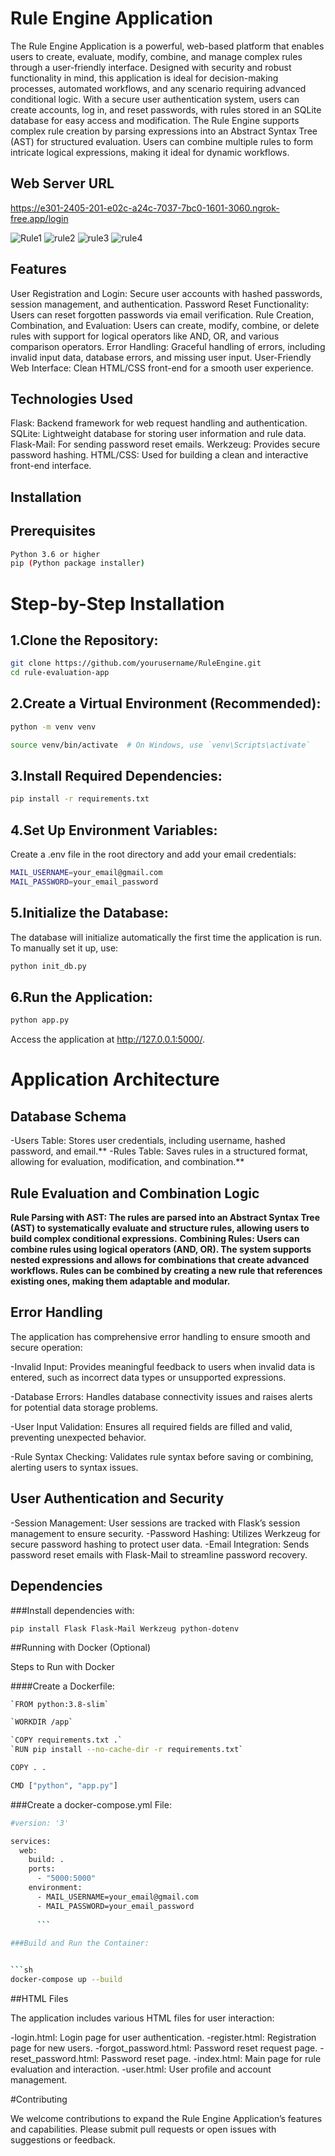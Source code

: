 
# Rule Engine Application
The Rule Engine Application is a powerful, web-based platform that enables users to create, evaluate, modify, combine, and manage complex rules through a user-friendly interface. Designed with security and robust functionality in mind, this application is ideal for decision-making processes, automated workflows, and any scenario requiring advanced conditional logic.
With a secure user authentication system, users can create accounts, log in, and reset passwords, with rules stored in an SQLite database for easy access and modification. The Rule Engine supports complex rule creation by parsing expressions into an Abstract Syntax Tree (AST) for structured evaluation. Users can combine multiple rules to form intricate logical expressions, making it ideal for dynamic workflows.

## Web Server URL
https://e301-2405-201-e02c-a24c-7037-7bc0-1601-3060.ngrok-free.app/login



![Rule1](https://github.com/user-attachments/assets/6975a149-f7f3-4c91-bb2f-58fc84051634)
![rule2](https://github.com/user-attachments/assets/84ed8163-0ef7-4652-937d-f8b0a78320ce)
![rule3](https://github.com/user-attachments/assets/ee0c770c-64d1-4210-bf98-1121fc1cbcf8)
![rule4](https://github.com/user-attachments/assets/272cfef3-659c-4f60-94b0-83c3bbb4a544)
## Features
User Registration and Login: Secure user accounts with hashed passwords, session management, and authentication.
Password Reset Functionality: Users can reset forgotten passwords via email verification.
Rule Creation, Combination, and Evaluation: Users can create, modify, combine, or delete rules with support for logical operators like AND, OR, and various comparison operators.
Error Handling: Graceful handling of errors, including invalid input data, database errors, and missing user input.
User-Friendly Web Interface: Clean HTML/CSS front-end for a smooth user experience.

## Technologies Used
Flask: Backend framework for web request handling and authentication.
SQLite: Lightweight database for storing user information and rule data.
Flask-Mail: For sending password reset emails.
Werkzeug: Provides secure password hashing.
HTML/CSS: Used for building a clean and interactive front-end interface.

## Installation

## Prerequisites
```sh
Python 3.6 or higher
pip (Python package installer) 
```

# Step-by-Step Installation

## 1.Clone the Repository:
```sh
git clone https://github.com/yourusername/RuleEngine.git
cd rule-evaluation-app
```

## 2.Create a Virtual Environment (Recommended):

```sh
python -m venv venv

source venv/bin/activate  # On Windows, use `venv\Scripts\activate`
```
## 3.Install Required Dependencies:

```sh
pip install -r requirements.txt
```
## 4.Set Up Environment Variables:

Create a .env file in the root directory and add your email credentials:

```sh
MAIL_USERNAME=your_email@gmail.com
MAIL_PASSWORD=your_email_password
```

## 5.Initialize the Database:

The database will initialize automatically the first time the application is run. To manually set it up, use:
```sh
python init_db.py
```
## 6.Run the Application:

```sh
python app.py
```
Access the application at http://127.0.0.1:5000/.

# Application Architecture

## Database Schema
-Users Table: Stores user credentials, including username, hashed password, and email.**
-Rules Table: Saves rules in a structured format, allowing for evaluation, modification, and combination.**

## Rule Evaluation and Combination Logic
**Rule Parsing with AST: The rules are parsed into an Abstract Syntax Tree (AST) to systematically evaluate and structure rules, allowing users to build complex conditional expressions.**
**Combining Rules: Users can combine rules using logical operators (AND, OR). The system supports nested expressions and allows for combinations that create advanced workflows. Rules can be combined by creating a new rule that references existing ones, making them adaptable and modular.**

## Error Handling
The application has comprehensive error handling to ensure smooth and secure operation:

-Invalid Input: Provides meaningful feedback to users when invalid data is entered, such as incorrect data types or unsupported expressions.

-Database Errors: Handles database connectivity issues and raises alerts for potential data storage problems.

-User Input Validation: Ensures all required fields are filled and valid, preventing unexpected behavior.

-Rule Syntax Checking: Validates rule syntax before saving or combining, alerting users to syntax issues.

## User Authentication and Security

-Session Management: User sessions are tracked with Flask’s session management to ensure security.
-Password Hashing: Utilizes Werkzeug for secure password hashing to protect user data.
-Email Integration: Sends password reset emails with Flask-Mail to streamline password recovery.

## Dependencies

###Install dependencies with:

`pip install Flask Flask-Mail Werkzeug python-dotenv`

##Running with Docker (Optional)

Steps to Run with Docker

####Create a Dockerfile:

```sh
`FROM python:3.8-slim`

`WORKDIR /app`

`COPY requirements.txt .`
`RUN pip install --no-cache-dir -r requirements.txt`

COPY . .

CMD ["python", "app.py"]
```
###Create a docker-compose.yml File:  
```sh
#version: '3'

services:
  web:
    build: .
    ports:
      - "5000:5000"
    environment:
      - MAIL_USERNAME=your_email@gmail.com
      - MAIL_PASSWORD=your_email_password
	  
	  ```
	  
###Build and Run the Container:


```sh 
docker-compose up --build
```

##HTML Files

The application includes various HTML files for user interaction:

-login.html: Login page for user authentication.
-register.html: Registration page for new users.
-forgot_password.html: Password reset request page.
-reset_password.html: Password reset page.
-index.html: Main page for rule evaluation and interaction.
-user.html: User profile and account management.

#Contributing

We welcome contributions to expand the Rule Engine Application’s features and capabilities. Please submit pull requests or open issues with suggestions or feedback.


